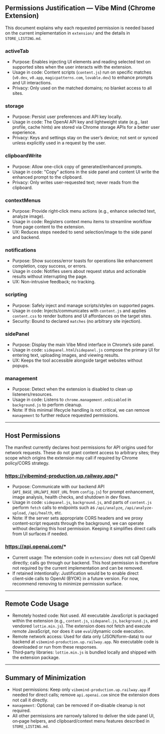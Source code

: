 ## Permissions Justification — Vibe Mind (Chrome Extension)

This document explains why each requested permission is needed based on the current implementation in `extension/` and the details in `STORE_LISTING.md`.

### activeTab
- Purpose: Enables injecting UI elements and reading selected text on supported sites when the user interacts with the extension.
- Usage in code: Content scripts (`content.js`) run on specific matches (`v0.dev`, `v0.app`, `magicpatterns.com`, `lovable.dev`) to enhance prompts and UI interactions.
- Privacy: Only used on the matched domains; no blanket access to all sites.

### storage
- Purpose: Persist user preferences and API key locally.
- Usage in code: The OpenAI API key and lightweight state (e.g., last profile, cache hints) are stored via Chrome storage APIs for a better user experience.
- Privacy: Keys and settings stay on the user’s device; not sent or synced unless explicitly used in a request by the user.

### clipboardWrite
- Purpose: Allow one-click copy of generated/enhanced prompts.
- Usage in code: "Copy" actions in the side panel and content UI write the enhanced prompt to the clipboard.
- Privacy: Only writes user-requested text; never reads from the clipboard.

### contextMenus
- Purpose: Provide right‑click menu actions (e.g., enhance selected text, analyze image).
- Usage in code: Registers context menu items to streamline workflow from page content to the extension.
- UX: Reduces steps needed to send selection/image to the side panel and backend.

### notifications
- Purpose: Show success/error toasts for operations like enhancement completion, copy success, or errors.
- Usage in code: Notifies users about request status and actionable results without interrupting the page.
- UX: Non-intrusive feedback; no tracking.

### scripting
- Purpose: Safely inject and manage scripts/styles on supported pages.
- Usage in code: Injects/communicates with `content.js` and applies `content.css` to render buttons and UI affordances on the target sites.
- Security: Bound to declared `matches` (no arbitrary site injection).

### sidePanel
- Purpose: Display the main Vibe Mind interface in Chrome’s side panel.
- Usage in code: `sidepanel.html`/`sidepanel.js` compose the primary UI for entering text, uploading images, and viewing results.
- UX: Keeps the tool accessible alongside target websites without popups.

### management
- Purpose: Detect when the extension is disabled to clean up listeners/resources.
- Usage in code: Listens to `chrome.management.onDisabled` in `background.js` to perform cleanup.
- Note: If this minimal lifecycle handling is not critical, we can remove `management` to further reduce requested permissions.

---

## Host Permissions

The manifest currently declares host permissions for API origins used for network requests. These do not grant content access to arbitrary sites; they scope which origins the extension may call if required by Chrome policy/CORS strategy.

### https://vibemind-production.up.railway.app/*
- Purpose: Communicate with our backend API (`API_BASE_URL`/`API_ROOT_URL` from `config.js`) for prompt enhancement, image analysis, health checks, and shutdown in dev flows.
- Usage in code: `sidepanel.js`, `background.js`, and parts of `content.js` perform `fetch` calls to endpoints such as `/api/analyze`, `/api/analyze-upload`, `/api/health`, etc.
- Note: If the server sets appropriate CORS headers and we proxy content‑script requests through the background, we can operate without declaring this host permission. Keeping it simplifies direct calls from UI surfaces if needed.

### https://api.openai.com/*
- Current usage: The extension code in `extension/` does not call OpenAI directly; calls go through our backend. This host permission is therefore not required by the current implementation and can be removed.
- If retained intentionally: Justification would be to enable direct client‑side calls to OpenAI (BYOK) in a future version. For now, recommend removing to minimize permission surface.

---

## Remote Code Usage

- Remotely hosted code: Not used. All executable JavaScript is packaged within the extension (e.g., `content.js`, `sidepanel.js`, `background.js`, and vendored `lottie.min.js`). The extension does not fetch and execute remote JavaScript, nor does it use `eval`/dynamic code execution.
- Remote network access: Used for data only (JSON/form-data) to our backend at `vibemind-production.up.railway.app`. No executable code is downloaded or run from these responses.
- Third‑party libraries: `lottie.min.js` is bundled locally and shipped with the extension package.

---

## Summary of Minimization

- Host permissions: Keep only `vibemind-production.up.railway.app` if needed for direct calls; remove `api.openai.com` since the extension does not call it directly.
- `management`: Optional; can be removed if on‑disable cleanup is not required.
- All other permissions are narrowly tailored to deliver the side panel UI, on‑page helpers, and clipboard/context menu features described in `STORE_LISTING.md`.


